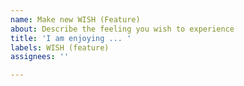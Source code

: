 ```yaml
---
name: Make new WISH (Feature)
about: Describe the feeling you wish to experience
title: 'I am enjoying ... '
labels: WISH (feature)
assignees: ''

---
```



